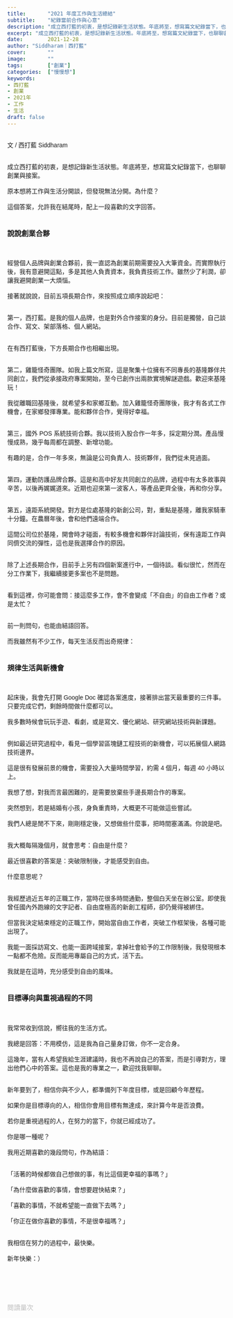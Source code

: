 ```yaml
---
title:       "2021 年度工作與生活總結"
subtitle:    "紀錄當前合作與心意"
description: "成立西打藍的初衷，是想記錄新生活狀態。年底將至，想寫篇文紀錄當下，也聊聊創業與接案..."
excerpt: "成立西打藍的初衷，是想記錄新生活狀態。年底將至，想寫篇文紀錄當下，也聊聊創業與接案..."
date:        2021-12-28
author: "Siddharam｜西打藍"
cover:       ""
image:       ""
tags:        ["創業"]
categories:  ["慢慢想"]
keywords:
- 西打藍
- 創業
- 2021年
- 工作
- 生活
draft: false
---
```


<article style="font-family: 'Noto Sans TC', '微軟正黑體', sans-serif; font-weight: 300;">

<br>文 / 西打藍 Siddharam<br><br>

成立西打藍的初衷，是想記錄新生活狀態。年底將至，想寫篇文紀錄當下，也聊聊創業與接案。<br><br>
原本想將工作與生活分開談，但發現無法分開。為什麼？<br><br>
這個答案，允許我在結尾時，配上一段喜歡的文字回答。<br><br>

<h3 class="article-h1-color">說說創業合夥</h3><br>

經營個人品牌與創業合夥前，我一直認為創業前期需要投入大筆資金。而實際執行後，我有意避開這點，多是其他人負責資本，我負責技術工作。雖然少了利潤，卻讓我避開創業一大煩惱。<br><br>
接著就說說，目前五項長期合作，來按照成立順序說起吧：<br><br>

第一，西打藍。是我的個人品牌，也是對外合作接案的身分。目前是獨營，自己談合作、寫文、架部落格、個人網站。<br><br>

在有西打藍後，下方長期合作也相繼出現。<br><br>

第二，雞籠怪奇團隊。如我上篇文所寫，這是聚集十位擁有不同專長的基隆夥伴共同創立，我們從承接政府專案開始，至今已創作出兩款實境解謎遊戲。歡迎來基隆玩！<br><br>
我從離職回基隆後，就希望多和家鄉互動。加入雞籠怪奇團隊後，我才有各式工作機會，在家鄉發揮專業。能和夥伴合作，覺得好幸福。<br><br>

第三，國外 POS 系統技術合夥。我以技術入股合作一年多，採定期分潤。產品慢慢成熟，幾乎每周都在調整、新增功能。<br><br>
有趣的是，合作一年多來，無論是公司負責人、技術夥伴，我們從未見過面。<br><br>

第四，運動防護品牌合夥。這是和高中好友共同創立的品牌，過程中有太多故事與辛苦，以後再娓娓道來。近期也迎來第一波客人，等產品更齊全後，再和你分享。<br><br>

第五，遠距系統開發。對方是位處基隆的新創公司，對，重點是基隆，離我家騎車十分鐘。在農曆年後，會和他們遠端合作。<br><br>
這間公司位於基隆，開會時才碰面，有較多機會和夥伴討論技術，保有遠距工作與同儕交流的彈性，這也是我選擇合作的原因。<br><br> 

除了上述長期合作，目前手上另有四個新案進行中，一個待談。看似很忙，然而在分工作業下，我繼續接更多案也不是問題。<br><br>

看到這裡，你可能會問：接這麼多工作，會不會變成「不自由」的自由工作者？或是太忙？<br><br>

前一則問句，也能由結語回答。<br><br>
而我雖然有不少工作，每天生活反而出奇規律：<br><br>

<h3 class="article-h1-color">規律生活與新機會</h3><br>

起床後，我會先打開 Google Doc 確認各案進度，接著排出當天最重要的三件事。只要完成它們，剩餘時間做什麼都可以。<br><br>
我多數時候會玩玩手遊、看劇，或是寫文、優化網站、研究網站技術與新課題。<br><br>

例如最近研究過程中，看見一個學習區塊鏈工程技術的新機會，可以拓展個人網路技術邊界。<br><br>
這是很有發展前景的機會，需要投入大量時間學習，約需 4 個月，每週 40 小時以上。<br><br>
我想了想，對我而言最困難的，是需要放棄些手邊長期合作的專案。<br><br>
突然想到，若是結婚有小孩，身負重責時，大概更不可能做這些嘗試。<br><br>
我們人總是閒不下來，剛剛穩定後，又想做些什麼事，把時間塞滿滿。你說是吧。<br><br>


我大概每隔幾個月，就會思考：自由是什麼？<br><br>
最近很喜歡的答案是：突破限制後，才能感受到自由。<br><br>
什麼意思呢？<br><br>

我經歷過近五年的正職工作，當時花很多時間通勤，整個白天坐在辦公室。即使我曾任國內外跑線的文字記者、自由度極高的新創工程師，卻仍覺得被綁住。<br><br>
但當我決定結束穩定的正職工作，開始當自由工作者，突破工作框架後，各種可能出現了。<br><br>
我能一面採訪寫文、也能一面跨域接案，拿掉社會給予的工作限制後，我發現根本一點都不危險。反而能用專屬自己的方式，活下去。<br><br>
我就是在這時，充分感受到自由的風味。<br><br>


<h3 class="article-h1-color">目標導向與重視過程的不同</h3><br>

我常常收到信說，嚮往我的生活方式。<br><br>
我總是回答：不用模仿，這是我為自己量身訂做，你不一定合身。<br><br>
這幾年，當有人希望我給生涯建議時，我也不再說自己的答案，而是引導對方，理出他們心中的答案。這也是我的專業之一，歡迎找我聊聊。<br><br>

新年要到了，相信你與不少人，都準備列下年度目標，或是回顧今年歷程。<br><br>
如果你是目標導向的人，相信你會用目標有無達成，來計算今年是否浪費。<br><br>
若你是重視過程的人，在努力的當下，你就已經成功了。<br><br>
你是哪一種呢？<br><br>
我用近期喜歡的幾段問句，作為結語：<br><br>

「活著的時候都做自己想做的事，有比這個更幸福的事嗎？」<br><br>
「為什麼做喜歡的事情，會想要趕快結束？」<br><br>
「喜歡的事情，不就希望能一直做下去嗎？」<br><br>
「你正在做你喜歡的事情，不是很幸福嗎？」<br><br>

我相信在努力的過程中，最快樂。<br><br>
新年快樂：）<br><br>









<br><br><br>

</article>

<div style="color: #bfbfbf; font-size: 15px;" id="busuanzi_container_page_pv">
  閱讀量<span id="busuanzi_value_page_pv"></span>次
</div>

<script src="../../js/post.js"></script>




